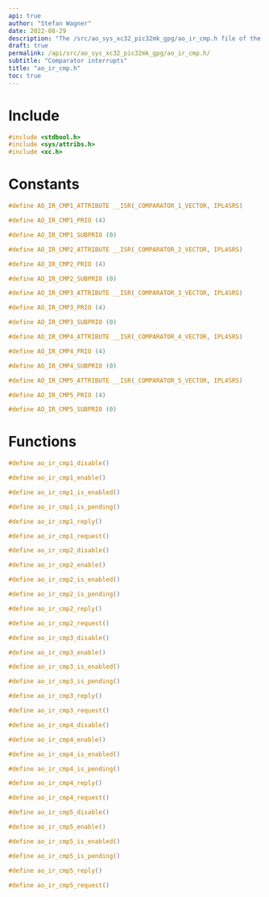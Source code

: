 ```yaml
---
api: true
author: "Stefan Wagner"
date: 2022-08-29
description: "The /src/ao_sys_xc32_pic32mk_gpg/ao_ir_cmp.h file of the ao real-time operating system."
draft: true
permalink: /api/src/ao_sys_xc32_pic32mk_gpg/ao_ir_cmp.h/
subtitle: "Comparator interrupts"
title: "ao_ir_cmp.h"
toc: true
---
```


# Include

```c
#include <stdbool.h>
#include <sys/attribs.h>
#include <xc.h>
```

# Constants

```c
#define AO_IR_CMP1_ATTRIBUTE __ISR(_COMPARATOR_1_VECTOR, IPL4SRS)
```

```c
#define AO_IR_CMP1_PRIO (4)
```

```c
#define AO_IR_CMP1_SUBPRIO (0)
```

```c
#define AO_IR_CMP2_ATTRIBUTE __ISR(_COMPARATOR_2_VECTOR, IPL4SRS)
```

```c
#define AO_IR_CMP2_PRIO (4)
```

```c
#define AO_IR_CMP2_SUBPRIO (0)
```

```c
#define AO_IR_CMP3_ATTRIBUTE __ISR(_COMPARATOR_3_VECTOR, IPL4SRS)
```

```c
#define AO_IR_CMP3_PRIO (4)
```

```c
#define AO_IR_CMP3_SUBPRIO (0)
```

```c
#define AO_IR_CMP4_ATTRIBUTE __ISR(_COMPARATOR_4_VECTOR, IPL4SRS)
```

```c
#define AO_IR_CMP4_PRIO (4)
```

```c
#define AO_IR_CMP4_SUBPRIO (0)
```

```c
#define AO_IR_CMP5_ATTRIBUTE __ISR(_COMPARATOR_5_VECTOR, IPL4SRS)
```

```c
#define AO_IR_CMP5_PRIO (4)
```

```c
#define AO_IR_CMP5_SUBPRIO (0)
```

# Functions

```c
#define ao_ir_cmp1_disable()
```

```c
#define ao_ir_cmp1_enable()
```

```c
#define ao_ir_cmp1_is_enabled()
```

```c
#define ao_ir_cmp1_is_pending()
```

```c
#define ao_ir_cmp1_reply()
```

```c
#define ao_ir_cmp1_request()
```

```c
#define ao_ir_cmp2_disable()
```

```c
#define ao_ir_cmp2_enable()
```

```c
#define ao_ir_cmp2_is_enabled()
```

```c
#define ao_ir_cmp2_is_pending()
```

```c
#define ao_ir_cmp2_reply()
```

```c
#define ao_ir_cmp2_request()
```

```c
#define ao_ir_cmp3_disable()
```

```c
#define ao_ir_cmp3_enable()
```

```c
#define ao_ir_cmp3_is_enabled()
```

```c
#define ao_ir_cmp3_is_pending()
```

```c
#define ao_ir_cmp3_reply()
```

```c
#define ao_ir_cmp3_request()
```

```c
#define ao_ir_cmp4_disable()
```

```c
#define ao_ir_cmp4_enable()
```

```c
#define ao_ir_cmp4_is_enabled()
```

```c
#define ao_ir_cmp4_is_pending()
```

```c
#define ao_ir_cmp4_reply()
```

```c
#define ao_ir_cmp4_request()
```

```c
#define ao_ir_cmp5_disable()
```

```c
#define ao_ir_cmp5_enable()
```

```c
#define ao_ir_cmp5_is_enabled()
```

```c
#define ao_ir_cmp5_is_pending()
```

```c
#define ao_ir_cmp5_reply()
```

```c
#define ao_ir_cmp5_request()
```
